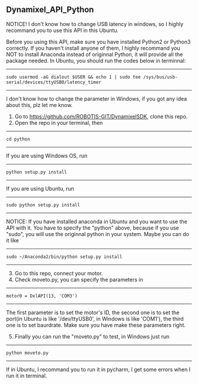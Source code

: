## Dynamixel_API_Python
NOTICE!
I don't know how to change USB latency in windows, so I highly recommand you to use this API in this Ubuntu.


Before you using this API, make sure you have installed Python2 or Python3 correctly. If you haven't install anyone of them, I highly recommand you NOT to install Anaconda instead of originnal Python, it will provide all the package needed. In Ubuntu, you should run the codes below in terminnal:

------------------------------------------------------

    sudo usermod -aG dialout $USER && echo 1 | sudo tee /sys/bus/usb-serial/devices/ttyUSB0/latency_timer
   
------------------------------------------------------

I don't know how to change the parameter in Windows, if you got any idea about this, plz let me know.

1. Go to https://github.com/ROBOTIS-GIT/DynamixelSDK, clone this repo.
2. Open the repo in your terminal, then

------------------------------------------------------

    cd python
   
------------------------------------------------------

If you are using Windows OS, run 

------------------------------------------------------

    python setup.py install

------------------------------------------------------

If you are using Ubuntu, run 

------------------------------------------------------

    sudo python setup.py install

------------------------------------------------------

NOTICE: If you have installed anaconda in Ubuntu and you want to use the API with it. You have to specify the "python" above, because if you use "sudo", you will use the originnal python in your system. Maybe you can do it like

------------------------------------------------------

    sudo ~/Anaconda2/bin/python setup.py install

------------------------------------------------------

3. Go to this repo, connect your motor.
4. Check moveto.py, you can specify the parameters in 

------------------------------------------------------

    motor0 = DxlAPI(13, 'COM3')

------------------------------------------------------

The first parameter is to set the motor's ID, the second one is to set the port(in Ubuntu is like '/dev/ttyUSB0', in Windows is like 'COM1'), the third one is to set baurdrate. Make sure you have make these parameters right.

5. Finally you can run the "moveto.py" to test, in Windows just run

------------------------------------------------------

    python moveto.py

------------------------------------------------------

If in Ubuntu, I recommand you to run it in pycharm, I get some errors when I run it in terminal.     
